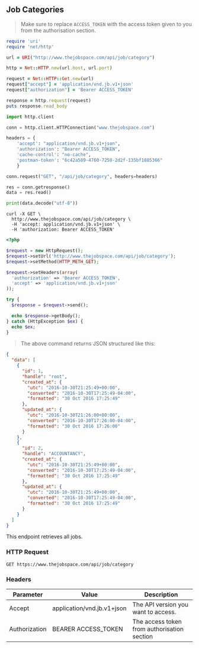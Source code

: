 ## Job Categories

> Make sure to replace `ACCESS_TOKEN` with the access token given to you from the authorisation section.

```ruby
require 'uri'
require 'net/http'

url = URI("http://www.thejobspace.com/api/job/category")

http = Net::HTTP.new(url.host, url.port)

request = Net::HTTP::Get.new(url)
request["accept"] = 'application/vnd.jb.v1+json'
request["authorization"] = 'Bearer ACCESS_TOKEN'

response = http.request(request)
puts response.read_body
```

```python
import http.client

conn = http.client.HTTPConnection("www.thejobspace.com")

headers = {
    'accept': "application/vnd.jb.v1+json",
    'authorization': "Bearer ACCESS_TOKEN",
    'cache-control': "no-cache",
    'postman-token': "6c42a589-4760-7250-2d2f-135bf1885366"
    }

conn.request("GET", "/api/job/category", headers=headers)

res = conn.getresponse()
data = res.read()

print(data.decode("utf-8"))
```

```shell
curl -X GET \
  http://www.thejobspace.com/api/job/category \
  -H 'accept: application/vnd.jb.v1+json' \
  -H 'authorization: Bearer ACCESS_TOKEN'
```

```php
<?php

$request = new HttpRequest();
$request->setUrl('http://www.thejobspace.com/api/job/category');
$request->setMethod(HTTP_METH_GET);

$request->setHeaders(array(
  'authorization' => 'Bearer ACCESS_TOKEN',
  'accept' => 'application/vnd.jb.v1+json'
));

try {
  $response = $request->send();

  echo $response->getBody();
} catch (HttpException $ex) {
  echo $ex;
}
```

> The above command returns JSON structured like this:

```json
{
  "data": [
    {
      "id": 1,
      "handle": "root",
      "created_at": {
        "utc": "2016-10-30T21:25:49+00:00",
        "converted": "2016-10-30T17:25:49-04:00",
        "formatted": "30 Oct 2016 17:25:49"
      },
      "updated_at": {
        "utc": "2016-10-30T21:26:00+00:00",
        "converted": "2016-10-30T17:26:00-04:00",
        "formatted": "30 Oct 2016 17:26:00"
      }
    },
    {
      "id": 2,
      "handle": "ACCOUNTANCY",
      "created_at": {
        "utc": "2016-10-30T21:25:49+00:00",
        "converted": "2016-10-30T17:25:49-04:00",
        "formatted": "30 Oct 2016 17:25:49"
      },
      "updated_at": {
        "utc": "2016-10-30T21:25:49+00:00",
        "converted": "2016-10-30T17:25:49-04:00",
        "formatted": "30 Oct 2016 17:25:49"
      }
    }
  ]
}
```

This endpoint retrieves all jobs.

### HTTP Request

`GET https://www.thejobspace.com/api/job/category`

### Headers

Parameter | Value | Description
--------- | ------- | -----------
Accept | application/vnd.jb.v1+json | The API version you want to access. 
Authorization | BEARER ACCESS_TOKEN | The access token from authorisation section

